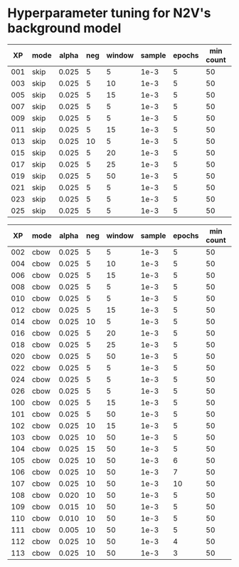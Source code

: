 # Hyperparameter tuning for N2V's background model

| XP | mode | alpha | neg | window | sample | epochs | min count | size | MEN |
| --- | --- | --- | --- | --- | --- | --- | --- | --- | --- |
| 001 | skip | 0.025 | 5 | 5 | 1e-3 | 5 | 50 | 400 | 0.75 |
| 003 | skip | 0.025 | 5 | 10 | 1e-3 | 5 | 50 | 400 | 0.75 |
| 005 | skip | 0.025 | 5 | 15 | 1e-3 | 5 | 50 | 400 | 0.75 |
| 007 | skip | 0.025 | 5 | 5 | 1e-3 | 5 | 50 | 500 | 0.75 |
| 009 | skip | 0.025 | 5 | 5 | 1e-3 | 5 | 50 | 300 | 0.74 |
| 011 | skip | 0.025 | 5 | 15 | 1e-3 | 5 | 50 | 50 | 0.68 |
| 013 | skip | 0.025 | 10 | 5 | 1e-3 | 5 | 50 | 400 | 0.74 |
| 015 | skip | 0.025 | 5 | 20 | 1e-3 | 5 | 50 | 400 | 0.74 |
| 017 | skip | 0.025 | 5 | 25 | 1e-3 | 5 | 50 | 400 | 0.74 |
| 019 | skip | 0.025 | 5 | 50 | 1e-3 | 5 | 50 | 400 | 0.74 |
| 021 | skip | 0.025 | 5 | 5 | 1e-3 | 5 | 50 | 600 | 0.75 |
| 023 | skip | 0.025 | 5 | 5 | 1e-3 | 5 | 50 | 700 | 0.76 |
| 025 | skip | 0.025 | 5 | 5 | 1e-3 | 5 | 50 | 1000 | 0.76 |

| XP | mode | alpha | neg | window | sample | epochs | min count | size | MEN |
| --- | --- | --- | --- | --- | --- | --- | --- | --- | --- |
| 002 | cbow | 0.025 | 5 | 5 | 1e-3 | 5 | 50 | 400 | 0.70 |
| 004 | cbow | 0.025 | 5 | 10 | 1e-3 | 5 | 50 | 400 | 0.72 |
| 006 | cbow | 0.025 | 5 | 15 | 1e-3 | 5 | 50 | 400 | 0.73 |
| 008 | cbow | 0.025 | 5 | 5 | 1e-3 | 5 | 50 | 500 | 0.71 |
| 010 | cbow | 0.025 | 5 | 5 | 1e-3 | 5 | 50 | 300 | 0.70 |
| 012 | cbow | 0.025 | 5 | 15 | 1e-3 | 5 | 50 | 50 | 0.67 |
| 014 | cbow | 0.025 | 10 | 5 | 1e-3 | 5 | 50 | 400 | 0.71 |
| 016 | cbow | 0.025 | 5 | 20 | 1e-3 | 5 | 50 | 400 | 0.74 |
| 018 | cbow | 0.025 | 5 | 25 | 1e-3 | 5 | 50 | 400 | 0.74 |
| 020 | cbow | 0.025 | 5 | 50 | 1e-3 | 5 | 50 | 400 | 0.74 |
| 022 | cbow | 0.025 | 5 | 5 | 1e-3 | 5 | 50 | 600 | 0.71 |
| 024 | cbow | 0.025 | 5 | 5 | 1e-3 | 5 | 50 | 700 | 0.71 |
| 026 | cbow | 0.025 | 5 | 5 | 1e-3 | 5 | 50 | 1000 | 0.71 |
| 100 | cbow | 0.025 | 5 | 15 | 1e-3 | 5 | 50 | 1000 | 0.73 |
| 101 | cbow | 0.025 | 5 | 50 | 1e-3 | 5 | 50 | 1000 | 0.73 |
| 102 | cbow | 0.025 | 10 | 15 | 1e-3 | 5 | 50 | 1000 | 0.74 |
| 103 | cbow | 0.025 | 10 | 50 | 1e-3 | 5 | 50 | 1000 | 0.74 |
| 104 | cbow | 0.025 | 15 | 50 | 1e-3 | 5 | 50 | 1000 | 0.74 |
| 105 | cbow | 0.025 | 10 | 50 | 1e-3 | 6 | 50 | 1000 | 0.74 |
| 106 | cbow | 0.025 | 10 | 50 | 1e-3 | 7 | 50 | 1000 | 0.73 |
| 107 | cbow | 0.025 | 10 | 50 | 1e-3 | 10 | 50 | 1000 | 0.73 |
| 108 | cbow | 0.020 | 10 | 50 | 1e-3 | 5 | 50 | 1000 | 0.74 |
| 109 | cbow | 0.015 | 10 | 50 | 1e-3 | 5 | 50 | 1000 | 0.74 |
| 110 | cbow | 0.010 | 10 | 50 | 1e-3 | 5 | 50 | 1000 |  |
| 111 | cbow | 0.005 | 10 | 50 | 1e-3 | 5 | 50 | 1000 |  |
| 112 | cbow | 0.025 | 10 | 50 | 1e-3 | 4 | 50 | 1000 |  |
| 113 | cbow | 0.025 | 10 | 50 | 1e-3 | 3 | 50 | 1000 |  |
